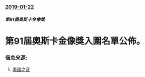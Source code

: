 ### [2019-01-22](/zh/news/2019/01/22/index.md)

##### 第91屆奧斯卡金像獎
# 第91屆奧斯卡金像獎入圍名單公佈。 




### 信息来源:

1. [美國之音](https://www.voachinese.com/a/oscar-nominations-20190122/4754205.html)
